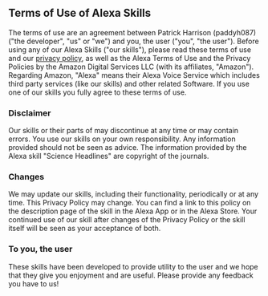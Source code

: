 ## Terms of Use of Alexa Skills

The terms of use are an agreement between Patrick Harrison (paddyh087) ("the developer", "us" or "we") and you, the user ("you", "the user"). Before using any of our Alexa Skills ("our skills"), please read these terms of use and our [privacy policy](PrivacyPolicy.md), as well as the Alexa Terms of Use and the Privacy Policies by the Amazon Digital Services LLC (with its affiliates, "Amazon"). Regarding Amazon, "Alexa" means their Alexa Voice Service which includes third party services (like our skills) and other related Software. If you use one of our skills you fully agree to these terms of use.

### Disclaimer

Our skills or their parts of may discontinue at any time or may contain errors. You use our skills on your own responsibility. Any information provided should not be seen as advice. The information provided by the Alexa skill "Science Headlines" are copyright of the journals.

### Changes

We may update our skills, including their functionality, periodically or at any time. This Privacy Policy may change. You can find a link to this policy on the description page of the skill in the Alexa App or in the Alexa Store. Your continued use of our skill after changes of the Privacy Policy or the skill itself will be seen as your acceptance of both.

### To you, the user

These skills have been developed to provide utility to the user and we hope that they give you enjoyment and are useful. Please provide any feedback you have to us!
